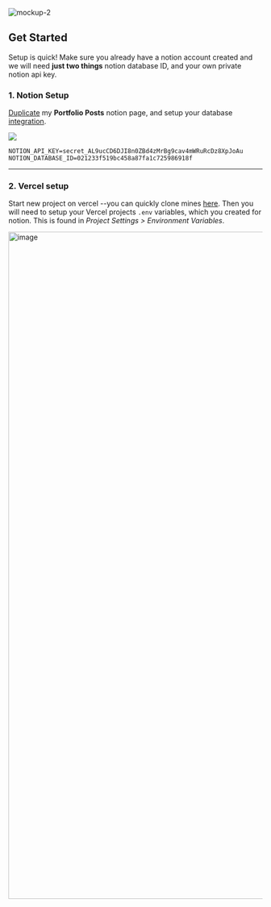 ![mockup-2](https://user-images.githubusercontent.com/23439187/211413579-0dbb4f8f-0be6-443f-965a-910af62880e4.png)

## Get Started
Setup is quick! Make sure you already have a notion account created and we will need **just two things** notion database ID, and your own private notion api key.

### 1. Notion Setup 
[Duplicate](https://brianruiz.notion.site/a1adcd880b0946a6865c95831f311b03?v=68e06b5467a1478588352270e751cba4) my **Portfolio Posts** notion page, and setup your database [integration](https://developers.notion.com/docs/create-a-notion-integration).

![](https://files.readme.io/cbbd7c3-create_integration.gif)

```
NOTION_API_KEY=secret_AL9ucCD6DJI8n0ZBd4zMrBg9cav4mWRuRcDz8XpJoAu
NOTION_DATABASE_ID=021233f519bc458a87fa1c725986918f
```

---

### 2. Vercel setup 
Start new project on vercel --you can quickly clone mines [here](https://vercel.com/new/clone?s=https%3A%2F%2Fgithub.com%2FBrianRuizy%2Fnext-notion-portfolio%2F&showOptionalTeamCreation=false). Then you will need to setup your Vercel projects ```.env``` variables, which you created for notion. This is found in *Project Settings > Environment Variables*.

<img width="1324" alt="image" src="https://user-images.githubusercontent.com/23439187/211417030-12d3e45f-ecb2-4124-b196-0d3a91d0dc3f.png">
